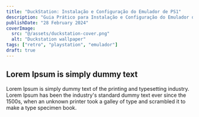 ```yaml
---
title: "DuckStation: Instalação e Configuração do Emulador de PS1"
description: "Guia Prático para Instalação e Configuração do Emulador de PS1."
publishDate: "28 February 2024"
coverImage:
  src: "@/assets/duckstation-cover.png"
  alt: "Duckstation wallpaper"
tags: ["retro", "playstation", "emulador"]
draft: true
---
```


## Lorem Ipsum is simply dummy text

Lorem Ipsum is simply dummy text of the printing and typesetting industry. Lorem Ipsum has been the industry's standard dummy text ever since the 1500s, when an unknown printer took a galley of type and scrambled it to make a type specimen book.
